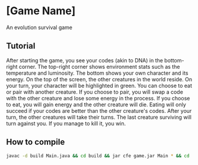 # [Game Name]

An evolution survival game

## Tutorial

After starting the game, you see your codes (akin to DNA) in the bottom-right corner.
The top-right corner shows environment stats such as the temperature and luminosity.
The bottom shows your own character and its energy.
On the top of the screen, the other creatures in the world reside.
On your turn, your character will be highlighted in green.
You can choose to eat or pair with another creature.
If you choose to pair, you will swap a code with the other creature and lose some energy in the process.
If you choose to eat, you will gain energy and the other creature will die.
Eating will only succeed if your codes are better than the other creature's codes.
After your turn, the other creatures will take their turns.
The last creature surviving will turn against you.
If you manage to kill it, you win.

## How to compile

````bash
javac -d build Main.java && cd build && jar cfe game.jar Main * && cd ..
````
